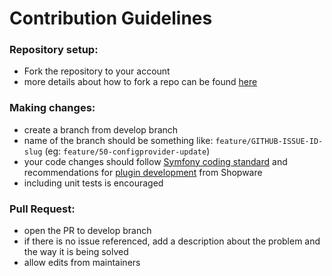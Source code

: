# Contribution Guidelines

### Repository setup:
- Fork the repository to your account
- more details about how to fork a repo can be found [here](https://docs.github.com/en/github/getting-started-with-github/fork-a-repo) 

### Making changes:
- create a branch from develop branch
- name of the branch should be something like: `feature/GITHUB-ISSUE-ID-slug` (eg: `feature/50-configprovider-update`)
- your code changes should follow [Symfony coding standard](https://symfony.com/doc/current/contributing/code/standards.html) and recommendations for [plugin development](https://developer.shopware.com/docs/guides/plugins/plugins/plugin-base-guide) from Shopware  
- including unit tests is encouraged

### Pull Request:
- open the PR to develop branch
- if there is no issue referenced, add a description about the problem and the way it is being solved
- allow edits from maintainers

